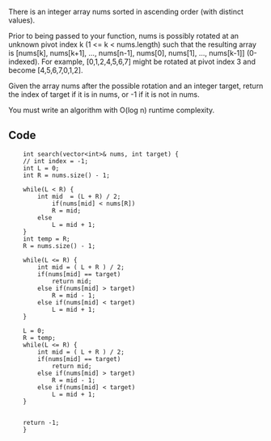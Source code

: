There is an integer array nums sorted in ascending order (with distinct values).

Prior to being passed to your function, nums is possibly rotated at an unknown pivot index k (1 <= k < nums.length) such that the resulting array is [nums[k], nums[k+1], ..., nums[n-1], nums[0], nums[1], ..., nums[k-1]] (0-indexed). For example, [0,1,2,4,5,6,7] might be rotated at pivot index 3 and become [4,5,6,7,0,1,2].

Given the array nums after the possible rotation and an integer target, return the index of target if it is in nums, or -1 if it is not in nums.

You must write an algorithm with O(log n) runtime complexity.

## Code 
````
    int search(vector<int>& nums, int target) {
    // int index = -1;
    int L = 0;
    int R = nums.size() - 1;

    while(L < R) {
        int mid  = (L + R) / 2;
            if(nums[mid] < nums[R])
            R = mid;
        else
            L = mid + 1;
    }
    int temp = R;
    R = nums.size() - 1;

    while(L <= R) {
        int mid = ( L + R ) / 2;
        if(nums[mid] == target)
            return mid;
        else if(nums[mid] > target)
            R = mid - 1;
        else if(nums[mid] < target)
            L = mid + 1;
    }

    L = 0;
    R = temp;
    while(L <= R) {
        int mid = ( L + R ) / 2;
        if(nums[mid] == target)
            return mid;
        else if(nums[mid] > target)
            R = mid - 1;
        else if(nums[mid] < target)
            L = mid + 1;
    }


    return -1;
    }
````